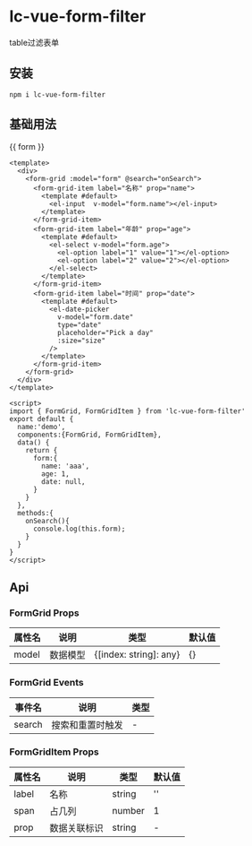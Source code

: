 # lc-vue-form-filter

table过滤表单

## 安装

```
npm i lc-vue-form-filter
```

## 基础用法
<div>
  <p>{{ form }}</p>
  <form-grid :model="form" @search="onSearch">
    <form-grid-item label="名称" prop="name">
      <template #default>
        <el-input  v-model="form.name"></el-input>
      </template>
    </form-grid-item>
    <form-grid-item label="年龄" prop="age">
      <template #default>
        <el-select v-model="form.age">
          <el-option label="1" value="1"></el-option>
          <el-option label="2" value="2"></el-option>
        </el-select>
      </template>
    </form-grid-item>
    <form-grid-item label="时间" prop="date">
      <template #default>
        <el-date-picker
          v-model="form.date"
          type="date"
          placeholder="Pick a day"
          :size="size"
        />
      </template>
    </form-grid-item>
  </form-grid>
</div>


<script>
import { FormGrid, FormGridItem } from 'lc-vue-form-filter'
export default {
  name:'demo',
  components:{FormGrid, FormGridItem},
  data() {
    return {
      form:{
        name: 'aaa',
        age: 1,
        date: null,
      }
    }
  },
  methods:{
    onSearch(){
      console.log(this.form);
    }
  }
}
</script>

```vue
<template>
  <div>
    <form-grid :model="form" @search="onSearch">
      <form-grid-item label="名称" prop="name">
        <template #default>
          <el-input  v-model="form.name"></el-input>
        </template>
      </form-grid-item>
      <form-grid-item label="年龄" prop="age">
        <template #default>
          <el-select v-model="form.age">
            <el-option label="1" value="1"></el-option>
            <el-option label="2" value="2"></el-option>
          </el-select>
        </template>
      </form-grid-item>
      <form-grid-item label="时间" prop="date">
        <template #default>
          <el-date-picker
            v-model="form.date"
            type="date"
            placeholder="Pick a day"
            :size="size"
          />
        </template>
      </form-grid-item>
    </form-grid>
  </div>
</template>

<script>
import { FormGrid, FormGridItem } from 'lc-vue-form-filter'
export default {
  name:'demo',
  components:{FormGrid, FormGridItem},
  data() {
    return {
      form:{
        name: 'aaa',
        age: 1,
        date: null,
      }
    }
  },
  methods:{
    onSearch(){
      console.log(this.form);
    }
  }
}
</script>
```

## Api

### FormGrid Props

| 属性名 | 说明 | 类型 | 默认值 |
| ---- | ---- | ---- | ---- |
| model | 数据模型 | \{[index: string]: any\} | {} |


### FormGrid Events

| 事件名 | 说明 | 类型 |
| ---- | ---- | ---- |
| search | 搜索和重置时触发 | - |

### FormGridItem Props

| 属性名 | 说明 | 类型 | 默认值 |
| ---- | ---- | ---- | ---- |
| label | 名称 | string |  '' |
| span | 占几列 | number | 1 |
| prop | 数据关联标识 | string | - |
